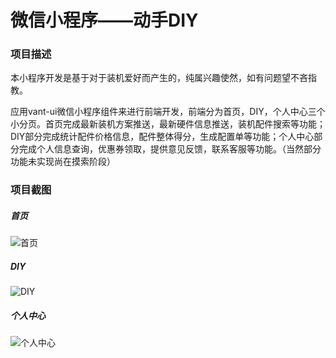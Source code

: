 # 微信小程序——动手DIY

[^2019.10.14开始边学习边制作]: 

### 项目描述

本小程序开发是基于对于装机爱好而产生的，纯属兴趣使然，如有问题望不吝指教。

应用vant-ui微信小程序组件来进行前端开发，前端分为首页，DIY，个人中心三个小分页。首页完成最新装机方案推送，最新硬件信息推送，装机配件搜索等功能；DIY部分完成统计配件价格信息，配件整体得分，生成配置单等功能；个人中心部分完成个人信息查询，优惠券领取，提供意见反馈，联系客服等功能。（当然部分功能未实现尚在摸索阶段）

### 项目截图

##### 首页

![首页](\首页.png)

##### DIY

![DIY](\DIY.png)

##### 个人中心

![个人中心](\个人中心.png)

### 
